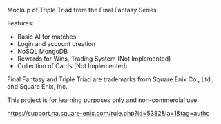Mockup of Triple Triad from the Final Fantasy Series

Features:
- Basic AI for matches
- Login and account creation
- NoSQL MongoDB
- Rewards for Wins, Trading System (Not Implemented)
- Collection of Cards (Not Implemented)

Final Fantasy and Triple Triad are trademarks from Square Enix Co., Ltd., and Square Enix, Inc.

This project is for learning purposes only and non-commercial use.

https://support.na.square-enix.com/rule.php?id=5382&la=1&tag=authc
